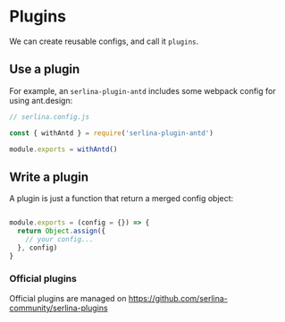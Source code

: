 # Plugins

We can create reusable configs, and call it `plugins`. 

## Use a plugin

For example, an `serlina-plugin-antd` includes some webpack config for using ant.design:

```js
// serlina.config.js

const { withAntd } = require('serlina-plugin-antd')

module.exports = withAntd()
```

## Write a plugin

A plugin is just a function that return a merged config object:

```js

module.exports = (config = {}) => {
  return Object.assign({
    // your config...
  }, config)
}
```

### Official plugins

Official plugins are managed on https://github.com/serlina-community/serlina-plugins